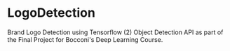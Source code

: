 # LogoDetection
Brand Logo Detection using Tensorflow (2) Object Detection API as part of the Final Project for Bocconi's Deep Learning Course. 
